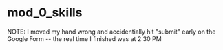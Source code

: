 # mod_0_skills

NOTE: I moved my hand wrong and accidentially hit "submit" early on the Google Form -- the real time I finished was at 2:30 PM
